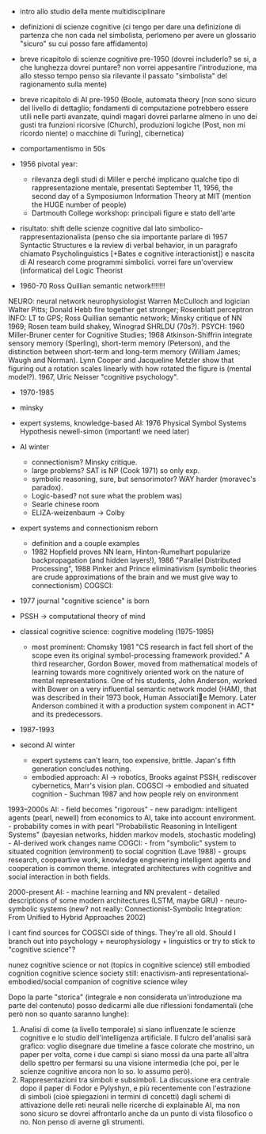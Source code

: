 
- intro allo studio della mente multidisciplinare
- definizioni di scienze cognitive (ci tengo per dare una definizione di partenza che non cada nel simbolista, perlomeno per avere un glossario "sicuro" su cui posso fare affidamento)
- breve ricapitolo di scienze cognitive pre-1950 (dovrei includerlo? se si, a che lunghezza dovrei puntare? non vorrei appesantire l'introduzione, ma allo stesso tempo penso sia rilevante il passato "simbolista" del ragionamento sulla mente)
- breve ricapitolo di AI pre-1950 (Boole, automata theory [non sono sicuro del livello di dettaglio; fondamenti di computazione potrebbero essere utili nelle parti avanzate, quindi magari dovrei parlarne almeno in uno dei gusti tra funzioni ricorsive (Church), produzioni logiche (Post, non mi ricordo niente) o macchine di Turing], cibernetica)
- comportamentismo in 50s
- 1956 pivotal year:
    - rilevanza degli studi di Miller e perché implicano qualche tipo di rappresentazione mentale, presentati September 11, 1956, the second day of a Symposiumon Information Theory at MIT (mention the HUGE number of people)
    - Dartmouth College workshop: principali figure e stato dell'arte
- risultato: shift delle scienze cognitive dal lato simbolico-rappresentazionalista (penso che sia importante parlare di 1957 Syntactic Structures e la review di verbal behavior, in un paragrafo chiamato Psycholinguistics [+Bates e cognitive interactionist]) e nascita di AI research come programmi simbolici. vorrei fare un'overview (informatica) del Logic Theorist


- 1960-70
Ross Quillian semantic network!!!!!!!


NEURO: neural network neurophysiologist Warren McCulloch and logician Walter Pitts; 
Donald Hebb fire together get stronger; Rosenblatt perceptron
INFO: LT to GPS; Ross Quillian semantic network; Minsky critique of NN 1969; Rosen team build shakey, Winograd SHRLDU (70s?). 
PSYCH: 1960 Miller-Bruner center for Cognitive Studies; 1968 Atkinson-Shiffrin integrate sensory memory (Sperling), short-term memory (Peterson),  and  the  distinction  between  short-term and long-term memory (William James; Waugh and Norman). Lynn Cooper and Jacqueline Metzler show that figuring out a rotation scales linearly with how rotated the figure is (mental model?). 1967, Ulric Neisser "cognitive psychology". 

- 1970-1985
- minsky
- expert systems, knowledge-based
AI: 
1976 Physical Symbol Systems Hypothesis newell-simon (important! we need later)
- AI winter 

    - connectionism? Minsky critique. 
    - large problems? SAT is NP (Cook 1971) so only exp. 
    - symbolic reasoning, sure, but sensorimotor? WAY harder (moravec's paradox).
    - Logic-based? not sure what the problem was)
    - Searle chinese room
    - ELIZA-weizenbaum -> Colby
- expert systems and connectionism reborn
    - definition and a couple examples
    - 1982 Hopfield proves NN learn, Hinton-Rumelhart popularize backpropagation (and hidden layers!), 1986 "Parallel Distributed Processing", 1988 Pinker and Prince eliminativism (symbolic theories are crude approximations of the brain and we must give way to connectionism)
COGSCI:
- 1977 journal "cognitive science" is born
- PSSH -> computational theory of mind
- classical cognitive science: cognitive modeling (1975-1985)
    - most prominent: Chomsky 1981 "CS research in fact fell short of the scope even its original symbol-processing framework provided."
A third researcher, Gordon Bower,
moved from mathematical models of learning towards
more cognitively oriented work on the nature of
mental representations. One of his students, John
Anderson, worked with Bower on a very influential
semantic network model (HAM), that was described
in their 1973 book, Human Associatie Memory. Later
Anderson combined it with a production system
component in ACT* and its predecessors.

- 1987-1993
- second AI winter
    - expert systems can't learn, too expensive, brittle. Japan's fifth generation concludes nothing.
    - embodied approach:
        AI -> robotics, Brooks against PSSH, rediscover cybernetics, Marr's vision plan.
        COGSCI -> embodied and situated cognition
            - Suchman 1987 and how people rely on environment
            
1993–2000s
AI: 
    - field becomes "rigorous"
    - new paradigm: intelligent agents (pearl, newell) from economics to AI, take into account environment.
    - probability comes in with pearl "Probabilistic Reasoning in Intelligent Systems" (bayesian networks, hidden markov models, stochastic modeling)
    - AI-derived work changes name
COGCI:
    - from "symbolic" system to situated cognition (environment) to social cognition (Lave 1988)
    - groups research, coopeartive work, knowledge engineering
intelligent agents and cooperation is common theme. integrated architectures with cognitive and social interaction in both fields.

2000-present
AI:
    - machine learning and NN prevalent
    - detailed descriptions of some modern architectures (LSTM, maybe GRU)
    - neuro-symbolic systems (new? not really: Connectionist-Symbolic Integration: From Unified to Hybrid Approaches 2002)

I cant find sources for COGSCI side of things. They're all old. Should I branch out into psychology + neurophysiology + linguistics or try to stick to "cognitive science"?

nunez cognitive science or not (topics in cognitive science)
still embodied cognition
cognitive science society
still: enactivism-anti representational-embodied/social
companion of cognitive science wiley

Dopo la parte "storica" (integrale e non considerata un'introduzione ma parte del contenuto) posso dedicarmi alle due riflessioni fondamentali (che però non so quanto saranno lunghe):
1. Analisi di come (a livello temporale) si siano influenzate le scienze cognitive e lo studio dell'intelligenza artificiale. Il fulcro dell'analisi sarà grafico: voglio disegnare due timeline a fasce colorate che mostrino, un paper per volta, come i due campi si siano mossi da una parte all'altra dello spettro per fermarsi su una visione intermedia (che poi, per le scienze cognitive ancora non lo so. lo assumo però).
2. Rappresentazioni tra simboli e subsimboli. La discussione era centrale dopo il paper di Fodor e Pylyshyn, e più recentemente con l'estrazione di simboli (cioè spiegazioni in termini di concetti) dagli schemi di attivazione delle reti neurali nelle ricerche di explainable AI, ma non sono sicuro se dovrei affrontarlo anche da un punto di vista filosofico o no. Non penso di averne gli strumenti.